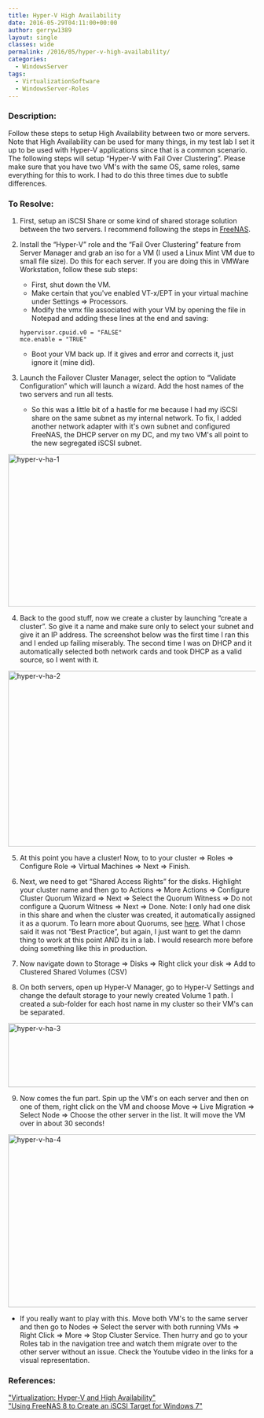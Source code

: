 ```yaml
---
title: Hyper-V High Availability
date: 2016-05-29T04:11:00+00:00
author: gerryw1389
layout: single
classes: wide
permalink: /2016/05/hyper-v-high-availability/
categories:
  - WindowsServer
tags:
  - VirtualizationSoftware
  - WindowsServer-Roles
---
```

<!--more-->

### Description:

Follow these steps to setup High Availability between two or more servers. Note that High Availability can be used for many things, in my test lab I set it up to be used with Hyper-V applications since that is a common scenario. The following steps will setup &#8220;Hyper-V with Fail Over Clustering&#8221;. Please make sure that you have two VM's with the same OS, same roles, same everything for this to work. I had to do this three times due to subtle differences.

### To Resolve:

1. First, setup an iSCSI Share or some kind of shared storage solution between the two servers. I recommend following the steps in [FreeNAS](https://automationadmin.com/2016/05/freenas-install/).

2. Install the &#8220;Hyper-V&#8221; role and the &#8220;Fail Over Clustering&#8221; feature from Server Manager and grab an iso for a VM (I used a Linux Mint VM due to small file size). Do this for each server. If you are doing this in VMWare Workstation, follow these sub steps:

   - First, shut down the VM.
   - Make certain that you've enabled VT-x/EPT in your virtual machine under Settings => Processors.
   - Modify the vmx file associated with your VM by opening the file in Notepad and adding these lines at the end and saving:

   ```escape
   hypervisor.cpuid.v0 = "FALSE"  
   mce.enable = "TRUE"
   ```

   - Boot your VM back up. If it gives and error and corrects it, just ignore it (mine did).

3. Launch the Failover Cluster Manager, select the option to &#8220;Validate Configuration&#8221; which will launch a wizard. Add the host names of the two servers and run all tests.

   - So this was a little bit of a hastle for me because I had my iSCSI share on the same subnet as my internal network. To fix, I added another network adapter with it's own subnet and configured FreeNAS, the DHCP server on my DC, and my two VM's all point to the new segregated iSCSI subnet.

  <img class="alignnone size-full wp-image-664" src="https://automationadmin.com/assets/images/uploads/2016/09/hyper-v-ha-1.png" alt="hyper-v-ha-1" width="788" height="311" srcset="https://automationadmin.com/assets/images/uploads/2016/09/hyper-v-ha-1.png 788w, https://automationadmin.com/assets/images/uploads/2016/09/hyper-v-ha-1-300x118.png 300w, https://automationadmin.com/assets/images/uploads/2016/09/hyper-v-ha-1-768x303.png 768w" sizes="(max-width: 788px) 100vw, 788px" />


4. Back to the good stuff, now we create a cluster by launching &#8220;create a cluster&#8221;. So give it a name and make sure only to select your subnet and give it an IP address. The screenshot below was the first time I ran this and I ended up failing miserably. The second time I was on DHCP and it automatically selected both network cards and took DHCP as a valid source, so I went with it.


  <img class="alignnone size-full wp-image-665" src="https://automationadmin.com/assets/images/uploads/2016/09/hyper-v-ha-2.png" alt="hyper-v-ha-2" width="683" height="358" srcset="https://automationadmin.com/assets/images/uploads/2016/09/hyper-v-ha-2.png 683w, https://automationadmin.com/assets/images/uploads/2016/09/hyper-v-ha-2-300x157.png 300w" sizes="(max-width: 683px) 100vw, 683px" />


5. At this point you have a cluster! Now, to to your cluster => Roles => Configure Role => Virtual Machines => Next => Finish.

6. Next, we need to get &#8220;Shared Access Rights&#8221; for the disks. Highlight your cluster name and then go to Actions => More Actions => Configure Cluster Quorum Wizard => Next => Select the Quorum Witness => Do not configure a Quorum Witness => Next => Done. Note: I only had one disk in this share and when the cluster was created, it automatically assigned it as a quorum. To learn more about Quorums, see [here](https://technet.microsoft.com/en-us/library/jj612870.aspx). What I chose said it was not &#8220;Best Practice&#8221;, but again, I just want to get the damn thing to work at this point AND its in a lab. I would research more before doing something like this in production.

7. Now navigate down to Storage => Disks => Right click your disk => Add to Clustered Shared Volumes (CSV)

8. On both servers, open up Hyper-V Manager, go to Hyper-V Settings and change the default storage to your newly created Volume 1 path. I created a sub-folder for each host name in my cluster so their VM's can be separated.

  <img class="alignnone size-full wp-image-666" src="https://automationadmin.com/assets/images/uploads/2016/09/hyper-v-ha-3.png" alt="hyper-v-ha-3" width="732" height="130" srcset="https://automationadmin.com/assets/images/uploads/2016/09/hyper-v-ha-3.png 732w, https://automationadmin.com/assets/images/uploads/2016/09/hyper-v-ha-3-300x53.png 300w" sizes="(max-width: 732px) 100vw, 732px" />

9. Now comes the fun part. Spin up the VM's on each server and then on one of them, right click on the VM and choose Move => Live Migration => Select Node => Choose the other server in the list. It will move the VM over in about 30 seconds!

  <img class="alignnone size-full wp-image-667" src="https://automationadmin.com/assets/images/uploads/2016/09/hyper-v-ha-4.png" alt="hyper-v-ha-4" width="751" height="352" srcset="https://automationadmin.com/assets/images/uploads/2016/09/hyper-v-ha-4.png 751w, https://automationadmin.com/assets/images/uploads/2016/09/hyper-v-ha-4-300x141.png 300w" sizes="(max-width: 751px) 100vw, 751px" />

   - If you really want to play with this. Move both VM's to the same server and then go to Nodes => Select the server with both running VMs => Right Click => More => Stop Cluster Service. Then hurry and go to your Roles tab in the navigation tree and watch them migrate over to the other server without an issue. Check the Youtube video in the links for a visual representation.

### References:

["Virtualization: Hyper-V and High Availability"](https://technet.microsoft.com/en-us/magazine/hh127064.aspx)    
["Using FreeNAS 8 to Create an iSCSI Target for Windows 7"](https://www.pluralsight.com/blog/software-development/freenas-8-iscsi-target-windows-7)